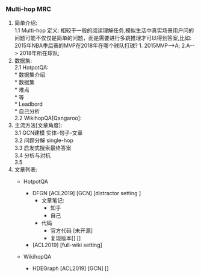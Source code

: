 ### Multi-hop MRC   
1. 简单介绍:   
    1.1 Multi-hop 定义: 相较于一般的阅读理解任务,模拟生活中真实场景用户问的问题可能不仅仅是简单的问题，而是需要进行多跳推理才可以得到答案,比如: 2015年NBA季后赛的MVP在2018年在哪个球队打球?  1. 2015MVP-->A;  2.A--> 2018年所在球队;   
2. 数据集:   
    2.1 HotpotQA:  
        * 数据集介绍  
            * 数据集  
            * 难点  
            * 等  
        * Leadbord  
        * 自己分析   
    2.2 WikihopQA[Qangaroo]:  
3. 主流方法[文章角度]:   
    3.1 GCN建模 实体-句子-文章  
    3.2 问题分解 single-hop  
    3.3 启发式搜索最终答案  
    3.4 分析与对抗  
    3.5   
4. 文章列表:   
    * HotpotQA   

        * DFGN [ACL2019] [GCN] [distractor setting ]  
            * 文章笔记:   
                * 知乎  
                * 自己   
            * 代码  
                * 官方代码 [未开源]  
                * 复现版本[] []   
        * [ACL2019] [full-wiki setting]  
    * WikihopQA  
        * HDEGraph [ACL2019] [GCN] []  